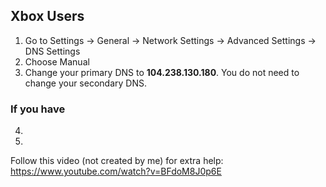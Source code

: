  
## Xbox Users
1. Go to Settings -> General -> Network Settings -> Advanced Settings -> DNS Settings
2. Choose Manual
3. Change your primary DNS to **104.238.130.180**. You do not need to change your secondary DNS.

### If you have 
4. 
5. 

Follow this video (not created by me) for extra help:
https://www.youtube.com/watch?v=BFdoM8J0p6E
